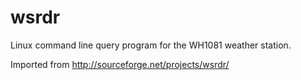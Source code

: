 wsrdr
=====

Linux command line query program for the WH1081 weather station.

Imported from http://sourceforge.net/projects/wsrdr/

